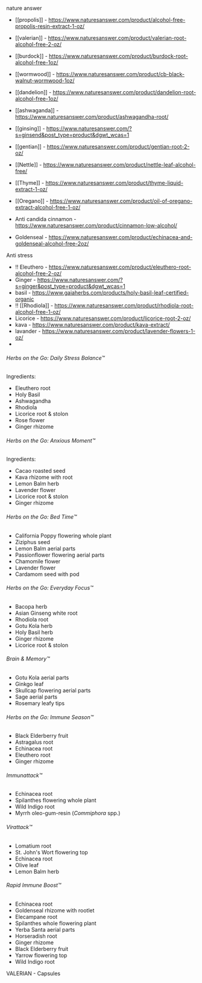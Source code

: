 nature answer
- [[propolis]] - https://www.naturesanswer.com/product/alcohol-free-propolis-resin-extract-1-oz/
- [[valerian]] - https://www.naturesanswer.com/product/valerian-root-alcohol-free-2-oz/
- [[burdock]] - https://www.naturesanswer.com/product/burdock-root-alcohol-free-1oz/
- [[wormwood]] - https://www.naturesanswer.com/product/cb-black-walnut-wormwood-1oz/
- [[dandelion]] - https://www.naturesanswer.com/product/dandelion-root-alcohol-free-1oz/
- [[ashwaganda]] - https://www.naturesanswer.com/product/ashwagandha-root/
- [[ginsing]] - https://www.naturesanswer.com/?s=ginsend&post_type=product&dgwt_wcas=1
- [[gentian]] - https://www.naturesanswer.com/product/gentian-root-2-oz/
- [[Nettle]] - https://www.naturesanswer.com/product/nettle-leaf-alcohol-free/
- [[Thyme]] - https://www.naturesanswer.com/product/thyme-liquid-extract-1-oz/
- [[Oregano]] - https://www.naturesanswer.com/product/oil-of-oregano-extract-alcohol-free-1-oz/


- Anti candida  cinnamon - https://www.naturesanswer.com/product/cinnamon-low-alcohol/
- Goldenseal - https://www.naturesanswer.com/product/echinacea-and-goldenseal-alcohol-free-2oz/


Anti stress
- !! Eleuthero - https://www.naturesanswer.com/product/eleuthero-root-alcohol-free-2-oz/
- Ginger - https://www.naturesanswer.com/?s=ginger&post_type=product&dgwt_wcas=1
- basil - https://www.gaiaherbs.com/products/holy-basil-leaf-certified-organic
- !! [[Rhodiola]] - https://www.naturesanswer.com/product/rhodiola-root-alcohol-free-1-oz/
- Licorice - https://www.naturesanswer.com/product/licorice-root-2-oz/
- kava - https://www.naturesanswer.com/product/kava-extract/
- lavander - https://www.naturesanswer.com/product/lavender-flowers-1-oz/
- 


###### Herbs on the Go: Daily Stress Balance™
Ingredients:
- Eleuthero root
- Holy Basil
- Ashwagandha
- Rhodiola
- Licorice root & stolon
- Rose flower
- Ginger rhizome

###### Herbs on the Go: Anxious Moment™
Ingredients:
- Cacao roasted seed
- Kava rhizome with root
- Lemon Balm herb
- Lavender flower
- Licorice root & stolon
- Ginger rhizome

###### Herbs on the Go: Bed Time™
- California Poppy flowering whole plant
- Ziziphus seed
- Lemon Balm aerial parts
- Passionflower flowering aerial parts
- Chamomile flower
- Lavender flower
- Cardamom seed with pod


###### Herbs on the Go: Everyday Focus™
- Bacopa herb
- Asian Ginseng white root
- Rhodiola root
- Gotu Kola herb
- Holy Basil herb
- Ginger rhizome
- Licorice root & stolon

###### Brain & Memory™
- Gotu Kola aerial parts
- Ginkgo leaf
- Skullcap flowering aerial parts
- Sage aerial parts
- Rosemary leafy tips

###### Herbs on the Go: Immune Season™
- Black Elderberry fruit
- Astragalus root
- Echinacea root
- Eleuthero root
- Ginger rhizome

###### Immunattack™
- Echinacea root
- Spilanthes flowering whole plant
- Wild Indigo root
- Myrrh oleo-gum-resin (_Commiphora_ spp.)

###### Virattack™
- Lomatium root
- St. John's Wort flowering top
- Echinacea root
- Olive leaf
- Lemon Balm herb

###### Rapid Immune Boost™
- Echinacea root
- Goldenseal rhizome with rootlet
- Elecampane root
- Spilanthes whole flowering plant
- Yerba Santa aerial parts
- Horseradish root
- Ginger rhizome
- Black Elderberry fruit
- Yarrow flowering top
- Wild Indigo root





VALERIAN - Capsules


